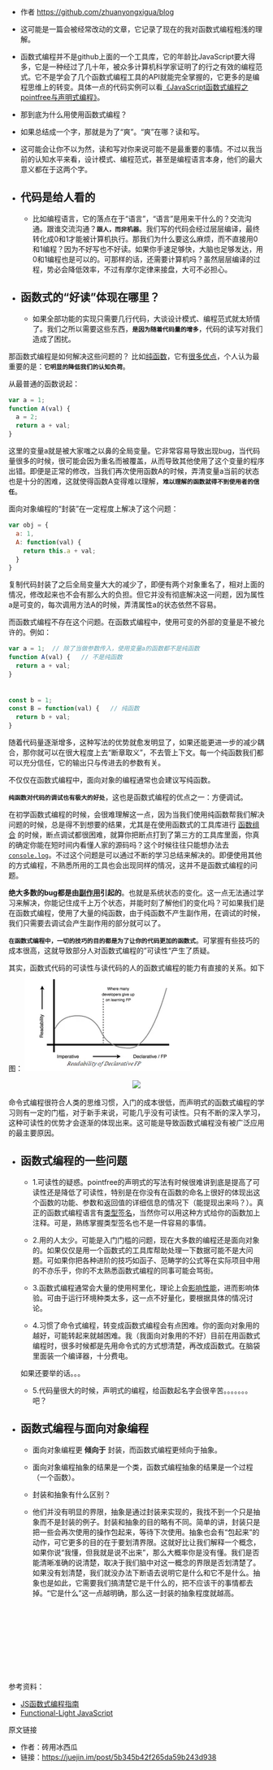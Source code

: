- 作者 https://github.com/zhuanyongxigua/blog

- 这可能是一篇会被经常改动的文章，它记录了现在的我对函数式编程粗浅的理解。

- 函数式编程并不是github上面的一个工具库，它的年龄比JavaScript要大得多，它是一种经过了几十年，被众多计算机科学家证明了的行之有效的编程范式。它不是学会了几个函数式编程工具的API就能完全掌握的，它更多的是编程思维上的转变。具体一点的代码实例可以看[《JavaScript函数式编程之pointfree与声明式编程》](https://github.com/zhuanyongxigua/blog/issues/12)。

- 那到底为什么用使用函数式编程？

- 如果总结成一个字，那就是为了“爽”。“爽”在哪？读和写。

- 这可能会让你不以为然，读和写对你来说可能不是最重要的事情。不过以我当前的认知水平来看，设计模式、编程范式，甚至是编程语言本身，他们的最大意义都在于这两个字。

- ## 代码是给人看的
    - 比如编程语言，它的落点在于“语言”，“语言”是用来干什么的？交流沟通。跟谁交流沟通？**`跟人，而非机器`**。我们写的代码会经过层层编译，最终转化成0和1才能被计算机执行。那我们为什么要这么麻烦，而不直接用0和1编程？因为不好写也不好读。如果你手速足够快，大脑也足够发达，用0和1编程也是可以的。可那样的话，还需要计算机吗？虽然层层编译的过程，势必会降低效率，不过有摩尔定律来接盘，大可不必担心。

- ## 函数式的“好读”体现在哪里？
    - 如果全部功能的实现只需要几行代码，大谈设计模式、编程范式就太矫情了。我们之所以需要这些东西，**`是因为随着代码量的增多`**，代码的读写对我们造成了困扰。

那函数式编程是如何解决这些问题的？
比如[纯函数](https://github.com/zhuanyongxigua/blog/issues/16)，它有[很多优点](https://llh911001.gitbooks.io/mostly-adequate-guide-chinese/content/ch3.html#%E8%BF%BD%E6%B1%82%E2%80%9C%E7%BA%AF%E2%80%9D%E7%9A%84%E7%90%86%E7%94%B1)，个人认为最重要的是：**`它明显的降低我们的认知负荷`**。

从最普通的函数说起：

```js
var a = 1;
function A(val) {
  a = 2;
  return a + val;
}
```

这里的变量a就是被大家嗤之以鼻的全局变量。它非常容易导致出现bug，当代码量很多的时候，很可能会因为重名而被覆盖，从而导致其他使用了这个变量的程序出错。即便是正常的修改，当我们再次使用函数A的时候，弄清变量a当前的状态也是十分的困难，这就使得函数A变得难以理解，**`难以理解的函数就得不到使用者的信任`**。

面向对象编程的“封装”在一定程度上解决了这个问题：

```js
var obj = {
  a: 1,
  A: function(val) {
    return this.a + val;
  }
}
```

复制代码封装了之后全局变量大大的减少了，即便有两个对象重名了，相对上面的情况，修改起来也不会有那么大的负担。但它并没有彻底解决这一问题，因为属性a是可变的，每次调用方法A的时候，弄清属性a的状态依然不容易。

而函数式编程不存在这个问题。在函数式编程中，使用可变的外部的变量是不被允许的。例如：
```js
var a = 1;	// 除了当做参数传入，使用变量a的函数都不是纯函数
function A(val) {	// 不是纯函数
  return a + val;
}


const b = 1;
const B = function(val) {	// 纯函数
  return b + val;
}
```

随着代码量逐渐增多，这种写法的优势就愈发明显了，如果还能更进一步的减少耦合，那你就可以在很大程度上去“断章取义”，不去管上下文。每一个纯函数我们都可以充分信任，它的输出只与传进去的参数有关。

不仅仅在函数式编程中，面向对象的编程通常也会建议写纯函数。

**`纯函数对代码的调试也有极大的好处`**，这也是函数式编程的优点之一：方便调试。

在初学函数式编程的时候，会很难理解这一点，因为当我们使用纯函数帮我们解决问题的时候，总是得不到想要的结果，尤其是在使用函数式的工具库进行 [函数组合](https://llh911001.gitbooks.io/mostly-adequate-guide-chinese/content/ch5.html) 的时候，断点调试都很困难，就算你把断点打到了第三方的工具库里面，你真的确定你能在短时间内看懂人家的源码吗？这个时候往往只能想办法去 [`console.log`](https://llh911001.gitbooks.io/mostly-adequate-guide-chinese/content/ch5.html#debug)。不过这个问题是可以通过不断的学习总结来解决的。即便使用其他的方式编程，不熟悉所用的工具也会出现同样的情况，这并不是函数式编程的问题。

**绝大多数的bug都是由[副作用](https://github.com/zhuanyongxigua/blog/issues/17)引起的**。也就是系统状态的变化。这一点无法通过学习来解决，你能记住成千上万个状态，并能时刻了解他们的变化吗？可如果我们是在函数式编程，使用了大量的纯函数，由于纯函数不产生副作用，在调试的时候，我们只需要去调试会产生副作用的部分就可以了。

**`在函数式编程中，一切的技巧的目的都是为了让你的代码更加的函数式`**。可掌握有些技巧的成本很高，这就导致部分人对函数式编程的”可读性“产生了质疑。

其实，函数式代码的可读性与读代码的人的函数式编程的能力有直接的关系。如下图：
![](https://github.com/946629031/Blog/blob/master/img/functional_programming.png)
<div align=center><img src="https://user-gold-cdn.xitu.io/2018/12/26/167e86a5ddfdbd39?imageView2/0/w/1280/h/960/format/webp/ignore-error/1"/></div>

命令式编程很符合人类的思维习惯，入门的成本很低，而声明式的函数式编程的学习则有一定的门槛，对于新手来说，可能几乎没有可读性。只有不断的深入学习，这种可读性的优势才会逐渐的体现出来。这可能是导致函数式编程没有被广泛应用的最主要原因。

- ## 函数式编程的一些问题

    - 1.可读性的疑惑。pointfree的声明式的写法有时候很难讲到底是提高了可读性还是降低了可读性，特别是在你没有在函数的命名上很好的体现出这个函数的功能、参数和返回值的详细信息的情况下（能提现出来吗？）。真正的函数式编程语言有[类型签名](https://llh911001.gitbooks.io/mostly-adequate-guide-chinese/content/ch7.html)，当然你可以用这种方式给你的函数加上注释。可是，熟练掌握类型签名也不是一件容易的事情。

    - 2.用的人太少。可能是入门门槛的问题，现在大多数的编程还是面向对象的。如果仅仅是用一个函数式的工具库帮助处理一下数据可能不是大问题。可如果你把各种进阶的技巧如函子、范畴学的公式等在实际项目中用的不亦乐乎，你的不太熟悉函数式编程的同事可能会骂街。

    - 3.函数式编程通常会大量的使用柯里化，理论上会[影响性能](https://github.com/zhuanyongxigua/blog/issues/18)，进而影响体验。可由于运行环境种类太多，这一点不好量化，要根据具体的情况讨论。

    - 4.习惯了命令式编程，转变成函数式编程会有点困难。你的面向对象用的越好，可能转起来就越困难。我（我面向对象用的不好）目前在用函数式编程时，很多时候都是先用命令式的方式想清楚，再改成函数式。在脑袋里面装一个编译器，十分费电。

    如果还要举的话。。。

    - 5.代码量很大的时候，声明式的编程，给函数起名字会很辛苦。。。。。。。吧？

- ## 函数式编程与面向对象编程

    - 面向对象编程更 **倾向于** 封装，而函数式编程更倾向于抽象。
    
    - 面向对象编程抽象的结果是一个类，函数式编程抽象的结果是一个过程（一个函数）。

    - 封装和抽象有什么区别？

    - 他们并没有明显的界限，抽象是通过封装来实现的，我找不到一个只是抽象而不是封装的例子。封装和抽象的目的略有不同。简单的讲，封装只是把一些会再次使用的操作包起来，等待下次使用。抽象也会有“包起来”的动作，可它更多的目的在于要划清界限。这就好比让我们解释一个概念，如果你说“我懂，但我就是说不出来”，那么大概率你是没有懂。我们是否能清晰准确的说清楚，取决于我们脑中对这一概念的界限是否划清楚了。如果没有划清楚，我们就没办法下断语去说明它是什么和它不是什么。抽象也是如此，它需要我们搞清楚它是干什么的，把不应该干的事情都去掉。“它是什么”这一点越明确，那么这一封装的抽象程度就越高。


<br><br><br><br><br><br><br><br>

参考资料：

- [JS函数式编程指南](https://llh911001.gitbooks.io/mostly-adequate-guide-chinese/content/)
- [Functional-Light JavaScript](https://github.com/getify/Functional-Light-JS)

原文链接
- 作者：砖用冰西瓜
- 链接：https://juejin.im/post/5b345b42f265da59b243d938
